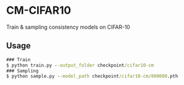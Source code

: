 # CM-CIFAR10

Train & sampling consistency models on CIFAR-10

Usage
---
```cmd
### Train
$ python train.py --output_folder checkpoint/cifar10-cm
### Sampling
$ python sample.py --model_path checkpoint/cifar10-cm/800000.pth
```